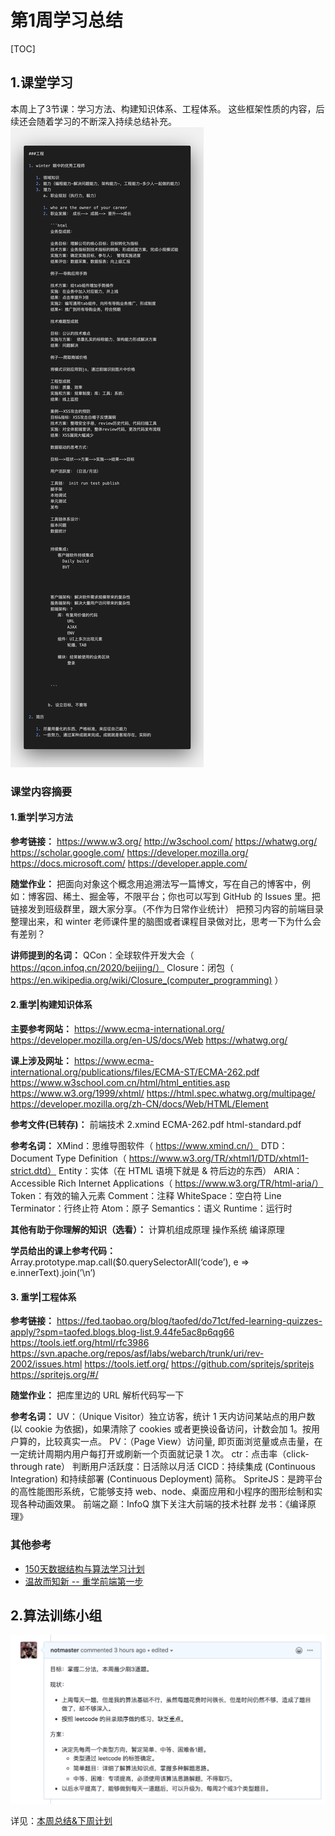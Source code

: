 # 第1周学习总结

[TOC]

## 1.课堂学习

本周上了3节课：学习方法、构建知识体系、工程体系。
这些框架性质的内容，后续还会随着学习的不断深入持续总结补充。
![总结](file/code.png)

### 课堂内容摘要

#### 1.重学|学习方法

**参考链接：**
https://www.w3.org/
http://w3school.com/
https://whatwg.org/
https://scholar.google.com/
https://developer.mozilla.org/
https://docs.microsoft.com/
https://developer.apple.com/

**随堂作业：**
把面向对象这个概念用追溯法写一篇博文，写在自己的博客中，例如：博客园、稀土、掘金等，不限平台；你也可以写到 GitHub 的 Issues 里。把链接发到班级群里，跟大家分享。（不作为日常作业统计）
把预习内容的前端目录整理出来，和 winter 老师课件里的脑图或者课程目录做对比，思考一下为什么会有差别？

**讲师提到的名词：**
QCon：全球软件开发大会（ https://qcon.infoq.cn/2020/beijing/）
Closure：闭包（ https://en.wikipedia.org/wiki/Closure_(computer_programming) ）

#### 2.重学|构建知识体系

**主要参考网站：**
https://www.ecma-international.org/
https://developer.mozilla.org/en-US/docs/Web
https://whatwg.org/

**课上涉及网址：**
https://www.ecma-international.org/publications/files/ECMA-ST/ECMA-262.pdf
https://www.w3school.com.cn/html/html_entities.asp
https://www.w3.org/1999/xhtml/
https://html.spec.whatwg.org/multipage/
https://developer.mozilla.org/zh-CN/docs/Web/HTML/Element

**参考文件(已转存)：**
前端技术 2.xmind
ECMA-262.pdf
html-standard.pdf

**参考名词：**
XMind：思维导图软件（ https://www.xmind.cn/）
DTD：Document Type Definition（ https://www.w3.org/TR/xhtml1/DTD/xhtml1-strict.dtd）
Entity：实体（在 HTML 语境下就是 & 符后边的东西）
ARIA：Accessible Rich Internet Applications（ https://www.w3.org/TR/html-aria/）
Token：有效的输入元素
Comment：注释
WhiteSpace：空白符
Line Terminator：行终止符
Atom：原子
Semantics：语义
Runtime：运行时

**其他有助于你理解的知识（选看）：**
计算机组成原理
操作系统
编译原理

**学员给出的课上参考代码：**
Array.prototype.map.call($0.querySelectorAll(‘code’), e => e.innerText).join(’\n’)

#### 3. 重学|工程体系

**参考链接：**
https://fed.taobao.org/blog/taofed/do71ct/fed-learning-quizzes-apply/?spm=taofed.blogs.blog-list.9.44fe5ac8p6qg66
https://tools.ietf.org/html/rfc3986
https://svn.apache.org/repos/asf/labs/webarch/trunk/uri/rev-2002/issues.html
https://tools.ietf.org/
https://github.com/spritejs/spritejs
https://spritejs.org/#/

**随堂作业：**
把库里边的 URL 解析代码写一下

**参考名词：**
UV：（Unique Visitor）独立访客，统计 1 天内访问某站点的用户数 (以 cookie 为依据)，如果清除了 cookies 或者更换设备访问，计数会加 1。按用户算的，比较真实一点。
PV：（Page View）访问量, 即页面浏览量或点击量，在一定统计周期内用户每打开或刷新一个页面就记录 1 次。
ctr：点击率（click-through rate）
判断用户活跃度：日活除以月活
CICD：持续集成 (Continuous Integration) 和持续部署 (Continuous Deployment) 简称。
SpriteJS：是跨平台的高性能图形系统，它能够支持 web、node、桌面应用和小程序的图形绘制和实现各种动画效果。
前端之巅：InfoQ 旗下关注大前端的技术社群
龙书：《编译原理》

### 其他参考

- [150天数据结构与算法学习计划](https://www.yuque.com/change-zym9v/tae2h4/ory27h)
- [温故而知新 -- 重学前端第一步](https://juejin.im/post/5e92ecfe51882573b569bc92)

## 2.算法训练小组

![总结&计划](file/001.png)

详见：[本周总结&下周计划](https://github.com/JTDI/leetcode-practice/issues/5#issuecomment-613289005)

